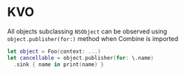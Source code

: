 # KVO

All objects subclassing `NSObject` can be observed using
`object.publisher(for:)` method when Combine is imported

```swift
let object = Foo(context: ...)
let cancellable = object.publisher(for: \.name)
  .sink { name in print(name) }
```
